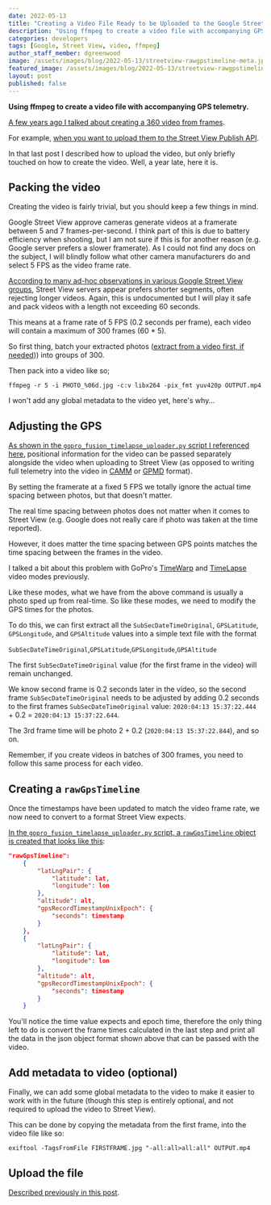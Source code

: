 ```yaml
---
date: 2022-05-13
title: "Creating a Video File Ready to be Uploaded to the Google Street View API"
description: "Using ffmpeg to create a video file with accompanying GPS telemetry."
categories: developers
tags: [Google, Street View, video, ffmpeg]
author_staff_member: dgreenwood
image: /assets/images/blog/2022-05-13/streetview-rawgpstimeline-meta.jpg
featured_image: /assets/images/blog/2022-05-13/streetview-rawgpstimeline-sm.jpg
layout: post
published: false
---
```


**Using ffmpeg to create a video file with accompanying GPS telemetry.**

[A few years ago I talked about creating a 360 video from frames](/blog/2021/turn-360-photos-into-360-video).

For example, [when you want to upload them to the Street View Publish API](/blog/2021/upload-video-street-view-publish-api).

In that last post I described how to upload the video, but only briefly touched on how to create the video. Well, a year late, here it is.

## Packing the video

Creating the video is fairly trivial, but you should keep a few things in mind.

Google Street View approve cameras generate videos at a framerate between 5 and 7 frames-per-second. I think part of this is due to battery efficiency when shooting, but I am not sure if this is for another reason (e.g. Google server prefers a slower framerate). As I could not find any docs on the subject, I will blindly follow what other camera manufacturers do and select 5 FPS as the video frame rate.

[According to many ad-hoc observations in various Google Street View groups](https://www.facebook.com/groups/366117726774216), Street View servers appear prefers shorter segments, often rejecting longer videos. Again, this is undocumented but I will play it safe and pack videos with a length not exceeding 60 seconds. 

This means at a frame rate of 5 FPS (0.2 seconds per frame), each video will contain a maximum of 300 frames (60 * 5).

So first thing, batch your extracted photos ([extract from a video first, if needed](/blog/2021/turn-360-video-into-timelapse-images-part-1))) into groups of 300.

Then pack into a video like so;

```shell
ffmpeg -r 5 -i PHOTO_%06d.jpg -c:v libx264 -pix_fmt yuv420p OUTPUT.mp4
```

I won't add any global metadata to the video yet, here's why...

## Adjusting the GPS

[As shown in the `gopro_fusion_timelapse_uploader.py` script I referenced here](/blog/2021/upload-video-street-view-publish-api),  positional information for the video can be passed separately alongside the video when uploading to Street View (as opposed to writing full telemetry into the video in [CAMM](https://developers.google.com/streetview/publish/camm-spec) or [GPMD](https://github.com/gopro/gpmf-parser) format).

By setting the framerate at a fixed 5 FPS we totally ignore the actual time spacing between photos, but that doesn't matter.

The real time spacing between photos does not matter when it comes to Street View (e.g. Google does not really care if photo was taken at the time reported).

However, it does matter the time spacing between GPS points matches the time spacing between the frames in the video.

I talked a bit about this problem with GoPro's [TimeWarp](/blog/2022/turn-gopro-timewarp-video-into-timelapse-images) and [TimeLapse](/blog/2022/turn-gopro-timelapse-video-into-timelapse-images) video modes previously.

Like these modes, what we have from the above command is usually a photo sped up from real-time. So like these modes, we need to modify the GPS times for the photos.

To do this, we can first extract all the `SubSecDateTimeOriginal`, `GPSLatitude`, `GPSLongitude`, and `GPSAltitude` values into a simple text file with the format

`SubSecDateTimeOriginal`,`GPSLatitude`,`GPSLongitude`,`GPSAltitude`

The first `SubSecDateTimeOriginal` value (for the first frame in the video) will remain unchanged.

We know second frame is 0.2 seconds later in the video, so the second frame `SubSecDateTimeOriginal` needs to be adjusted by adding 0.2 seconds to the first frames `SubSecDateTimeOriginal` value: `2020:04:13 15:37:22.444` + 0.2 = `2020:04:13 15:37:22.644`. 

The 3rd frame time will be photo 2 + 0.2 (`2020:04:13 15:37:22.844`), and so on.

Remember, if you create videos in batches of 300 frames, you need to follow this same process for each video.

## Creating a `rawGpsTimeline`

Once the timestamps have been updated to match the video frame rate, we now need to convert to a format Street View expects.

[In the `gopro_fusion_timelapse_uploader.py` script, a `rawGpsTimeline` object is created that looks like this](https://github.com/smarquardt/samples-for-svpub/blob/master/video_upload/gopro_fusion_timelapse_uploader.py#L309):


```json
"rawGpsTimeline": 
	{
		"latLngPair": {	
			"latitude": lat,
			"longitude": lon
		},
		"altitude": alt,
		"gpsRecordTimestampUnixEpoch": {
			"seconds": timestamp
		}
	},
	{
		"latLngPair": {	
			"latitude": lat,
			"longitude": lon
		},
		"altitude": alt,
		"gpsRecordTimestampUnixEpoch": {
			"seconds": timestamp
		}
	}
```

You'll notice the time value expects and epoch time, therefore the only thing left to do is convert the frame times calculated in the last step and print all the data in the json object format shown above that can be passed with the video.

## Add metadata to video (optional)

Finally, we can add some global metadata to the video to make it easier to work with in the future (though this step is entirely optional, and not required to upload the video to Street View).

This can be done by copying the metadata from the first frame, into the video file like so:

```shell
exiftool -TagsFromFile FIRSTFRAME.jpg "-all:all>all:all" OUTPUT.mp4
```

## Upload the file

[Described previously in this post](/blog/2021/upload-video-street-view-publish-api).